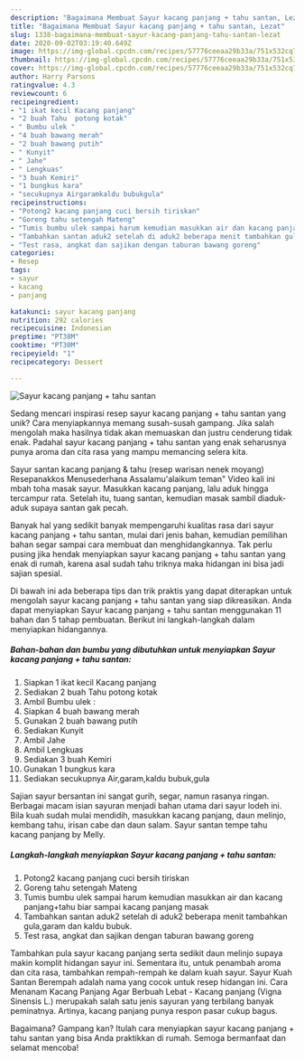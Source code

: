 ```yaml
---
description: "Bagaimana Membuat Sayur kacang panjang + tahu santan, Lezat"
title: "Bagaimana Membuat Sayur kacang panjang + tahu santan, Lezat"
slug: 1338-bagaimana-membuat-sayur-kacang-panjang-tahu-santan-lezat
date: 2020-09-02T03:19:40.649Z
image: https://img-global.cpcdn.com/recipes/57776ceeaa29b33a/751x532cq70/sayur-kacang-panjang-tahu-santan-foto-resep-utama.jpg
thumbnail: https://img-global.cpcdn.com/recipes/57776ceeaa29b33a/751x532cq70/sayur-kacang-panjang-tahu-santan-foto-resep-utama.jpg
cover: https://img-global.cpcdn.com/recipes/57776ceeaa29b33a/751x532cq70/sayur-kacang-panjang-tahu-santan-foto-resep-utama.jpg
author: Harry Parsons
ratingvalue: 4.3
reviewcount: 6
recipeingredient:
- "1 ikat kecil Kacang panjang"
- "2 buah Tahu  potong kotak"
- " Bumbu ulek "
- "4 buah bawang merah"
- "2 buah bawang putih"
- " Kunyit"
- " Jahe"
- " Lengkuas"
- "3 buah Kemiri"
- "1 bungkus kara"
- "secukupnya Airgaramkaldu bubukgula"
recipeinstructions:
- "Potong2 kacang panjang cuci bersih tiriskan"
- "Goreng tahu setengah Mateng"
- "Tumis bumbu ulek sampai harum kemudian masukkan air dan kacang panjang+tahu biar sampai kacang panjang masak"
- "Tambahkan santan aduk2 setelah di aduk2 beberapa menit tambahkan gula,garam dan kaldu bubuk."
- "Test rasa, angkat dan sajikan dengan taburan bawang goreng"
categories:
- Resep
tags:
- sayur
- kacang
- panjang

katakunci: sayur kacang panjang 
nutrition: 292 calories
recipecuisine: Indonesian
preptime: "PT38M"
cooktime: "PT30M"
recipeyield: "1"
recipecategory: Dessert

---
```



![Sayur kacang panjang + tahu santan](https://img-global.cpcdn.com/recipes/57776ceeaa29b33a/751x532cq70/sayur-kacang-panjang-tahu-santan-foto-resep-utama.jpg)

Sedang mencari inspirasi resep sayur kacang panjang + tahu santan yang unik? Cara menyiapkannya memang susah-susah gampang. Jika salah mengolah maka hasilnya tidak akan memuaskan dan justru cenderung tidak enak. Padahal sayur kacang panjang + tahu santan yang enak seharusnya punya aroma dan cita rasa yang mampu memancing selera kita.

Sayur santan kacang panjang &amp; tahu (resep warisan nenek moyang) Resepanakkos Menusederhana Assalamu&#39;alaikum teman&#34; Video kali ini mbah toha masak sayur. Masukkan kacang panjang, lalu aduk hingga tercampur rata. Setelah itu, tuang santan, kemudian masak sambil diaduk-aduk supaya santan gak pecah.

Banyak hal yang sedikit banyak mempengaruhi kualitas rasa dari sayur kacang panjang + tahu santan, mulai dari jenis bahan, kemudian pemilihan bahan segar sampai cara membuat dan menghidangkannya. Tak perlu pusing jika hendak menyiapkan sayur kacang panjang + tahu santan yang enak di rumah, karena asal sudah tahu triknya maka hidangan ini bisa jadi sajian spesial.


Di bawah ini ada beberapa tips dan trik praktis yang dapat diterapkan untuk mengolah sayur kacang panjang + tahu santan yang siap dikreasikan. Anda dapat menyiapkan Sayur kacang panjang + tahu santan menggunakan 11 bahan dan 5 tahap pembuatan. Berikut ini langkah-langkah dalam menyiapkan hidangannya.

<!--inarticleads1-->

##### Bahan-bahan dan bumbu yang dibutuhkan untuk menyiapkan Sayur kacang panjang + tahu santan:

1. Siapkan 1 ikat kecil Kacang panjang
1. Sediakan 2 buah Tahu  potong kotak
1. Ambil  Bumbu ulek :
1. Siapkan 4 buah bawang merah
1. Gunakan 2 buah bawang putih
1. Sediakan  Kunyit
1. Ambil  Jahe
1. Ambil  Lengkuas
1. Sediakan 3 buah Kemiri
1. Gunakan 1 bungkus kara
1. Sediakan secukupnya Air,garam,kaldu bubuk,gula


Sajian sayur bersantan ini sangat gurih, segar, namun rasanya ringan. Berbagai macam isian sayuran menjadi bahan utama dari sayur lodeh ini. Bila kuah sudah mulai mendidih, masukkan kacang panjang, daun melinjo, kembang tahu, irisan cabe dan daun salam. Sayur santan tempe tahu kacang panjang by Melly. 

<!--inarticleads2-->

##### Langkah-langkah menyiapkan Sayur kacang panjang + tahu santan:

1. Potong2 kacang panjang cuci bersih tiriskan
1. Goreng tahu setengah Mateng
1. Tumis bumbu ulek sampai harum kemudian masukkan air dan kacang panjang+tahu biar sampai kacang panjang masak
1. Tambahkan santan aduk2 setelah di aduk2 beberapa menit tambahkan gula,garam dan kaldu bubuk.
1. Test rasa, angkat dan sajikan dengan taburan bawang goreng


Tambahkan pula sayur kacang panjang serta sedikit daun melinjo supaya makin komplit hidangan sayur ini. Sementara itu, untuk penambah aroma dan cita rasa, tambahkan rempah-rempah ke dalam kuah sayur. Sayur Kuah Santan Berempah adalah nama yang cocok untuk resep hidangan ini. Cara Menanam Kacang Panjang Agar Berbuah Lebat - Kacang panjang (Vigna Sinensis L.) merupakah salah satu jenis sayuran yang terbilang banyak peminatnya. Artinya, kacang panjang punya respon pasar cukup bagus. 

Bagaimana? Gampang kan? Itulah cara menyiapkan sayur kacang panjang + tahu santan yang bisa Anda praktikkan di rumah. Semoga bermanfaat dan selamat mencoba!
